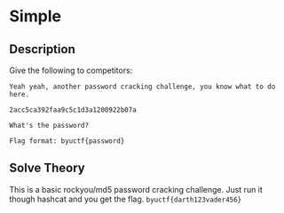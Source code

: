 # Simple

## Description

Give the following to competitors:
```
Yeah yeah, another password cracking challenge, you know what to do here. 

2acc5ca392faa9c5c1d3a1200922b07a

What's the password?

Flag format: byuctf{password}
```

## Solve Theory
This is a basic rockyou/md5 password cracking challenge. Just run it though hashcat and you get the flag. 
`byuctf{darth123vader456}`